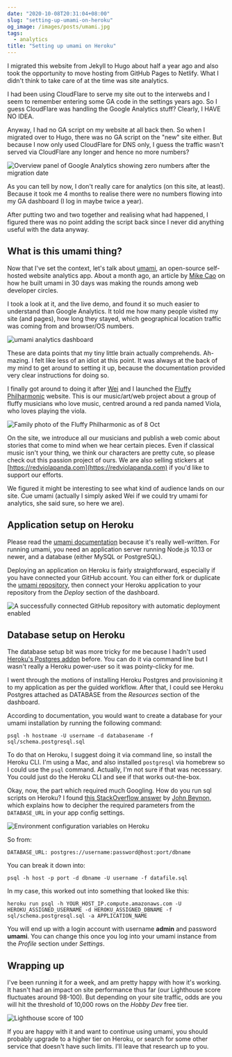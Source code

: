 ```yaml
---
date: "2020-10-08T20:31:04+08:00"
slug: "setting-up-umami-on-heroku"
og_image: /images/posts/umami.jpg
tags:
  - analytics
title: "Setting up umami on Heroku"
---
```


I migrated this website from Jekyll to Hugo about half a year ago and also took the opportunity to move hosting from GitHub Pages to Netlify. What I didn't think to take care of at the time was site analytics.

I had been using CloudFlare to serve my site out to the interwebs and I seem to remember entering some GA code in the settings years ago. So I guess CloudFlare was handling the Google Analytics stuff? Clearly, I HAVE NO IDEA.

Anyway, I had no GA script on my website at all back then. So when I migrated over to Hugo, there was no GA script on the "new" site either. But because I now only used CloudFlare for DNS only, I guess the traffic wasn't served via CloudFlare any longer and hence no more numbers?

<img src="/images/posts/umami/ga-dead.png" srcset="/images/posts/umami/ga-dead@2x.png 2x" alt="Overview panel of Google Analytics showing zero numbers after the migration date">

As you can tell by now, I don't really care for analytics (on this site, at least). Because it took me 4 months to realise there were no numbers flowing into my GA dashboard (I log in maybe twice a year).

After putting two and two together and realising what had happened, I figured there was no point adding the script back since I never did anything useful with the data anyway.

## What is this umami thing?

Now that I've set the context, let's talk about [umami](https://umami.is/), an open-source self-hosted website analytics app. About a month ago, an article by [Mike Cao](https://twitter.com/caozilla) on how he built umami in 30 days was making the rounds among web developer circles.

I took a look at it, and the live demo, and found it so much easier to understand than Google Analytics. It told me how many people visited my site (and pages), how long they stayed, which geographical location traffic was coming from and browser/OS numbers.

<img srcset="/images/posts/umami/dashboard-480.png 480w, /images/posts/umami/dashboard-640.png 640w, /images/posts/umami/dashboard-960.png 960w, /images/posts/umami/dashboard-1280.png 1280w" sizes="(max-width: 400px) 100vw, (max-width: 960px) 75vw, 640px" src="/images/posts/umami/dashboard-640.png" alt="umami analytics dashboard">

These are data points that my tiny little brain actually comprehends. Ah-mazing. I felt like less of an idiot at this point. It was always at the back of my mind to get around to setting it up, because the documentation provided very clear instructions for doing so.

I finally got around to doing it after [Wei](https://wgea.io/) and I launched the [Fluffy Philharmonic](https://fluffyphil.org/) website. This is our music/art/web project about a group of fluffy musicians who love music, centred around a red panda named Viola, who loves playing the viola.

<img src="/images/posts/umami/fluffy-phil.png" srcset="/images/posts/umami/fluffy-phil@2x.png 2x" alt="Family photo of the Fluffy Philharmonic as of 8 Oct">

On the site, we introduce all our musicians and publish a web comic about stories that come to mind when we hear certain pieces. Even if classical music isn't your thing, we think our characters are pretty cute, so please check out this passion project of ours. We are also selling stickers at [https://redviolapanda.com](https://redviolapanda.com) if you'd like to support our efforts.

We figured it might be interesting to see what kind of audience lands on our site. Cue umami (actually I simply asked Wei if we could try umami for analytics, she said sure, so here we are).

## Application setup on Heroku

Please read the [umami documentation](https://umami.is/docs/about) because it's really well-written. For running umami, you need an application server running Node.js 10.13 or newer, and a database (either MySQL or PostgreSQL).

Deploying an application on Heroku is fairly straightforward, especially if you have connected your GitHub account. You can either fork or duplicate the [umami repository](https://github.com/mikecao/umami), then connect your Heroku application to your repository from the _Deploy_ section of the dashboard.

<img srcset="/images/posts/umami/heroku-480.png 480w, /images/posts/umami/heroku-640.png 640w, /images/posts/umami/heroku-960.png 960w, /images/posts/umami/heroku-1280.png 1280w" sizes="(max-width: 400px) 100vw, (max-width: 960px) 75vw, 640px" src="/images/posts/umami/heroku-640.png" alt="A successfully connected GitHub repository with automatic deployment enabled">

## Database setup on Heroku

The database setup bit was more tricky for me because I hadn't used [Heroku's Postgres addon](https://elements.heroku.com/addons/heroku-postgresql) before. You can do it via command line but I wasn't really a Heroku power-user so it was pointy-clicky for me.

I went through the motions of installing Heroku Postgres and provisioning it to my application as per the guided workflow. After that, I could see Heroku Postgres attached as DATABASE from the _Resources_ section of the dashboard.

According to documentation, you would want to create a database for your umami installation by running the following command:

```
psql -h hostname -U username -d databasename -f sql/schema.postgresql.sql
```

To do that on Heroku, I suggest doing it via command line, so install the Heroku CLI. I'm using a Mac, and also installed `postgresql` via homebrew so I could use the `psql` command. Actually, I'm not sure if that was necessary. You could just do the Heroku CLI and see if that works out-the-box.

Okay, now, the part which required much Googling. How do you run sql scripts on Heroku? I found [this StackOverflow answer](https://stackoverflow.com/a/15266851/2873785) by [John Beynon](https://twitter.com/johnbeynon), which explains how to decipher the required parameters from the `DATABASE_URL` in your app config settings.

<img src="/images/posts/umami/config.png" srcset="/images/posts/umami/config@2x.png 2x" alt="Environment configuration variables on Heroku">

So from:

```
DATABASE_URL: postgres://username:password@host:port/dbname
```

You can break it down into:

```
psql -h host -p port -d dbname -U username -f datafile.sql
```

In my case, this worked out into something that looked like this:

```
heroku run psql -h YOUR_HOST_IP.compute.amazonaws.com -U HEROKU_ASSIGNED_USERNAME -d HEROKU_ASSIGNED_DBNAME -f sql/schema.postgresql.sql -a APPLICATION_NAME
```

You will end up with a login account with username **admin** and password **umami**. You can change this once you log into your umami instance from the _Profile_ section under _Settings_.

## Wrapping up

I've been running it for a week, and am pretty happy with how it's working. It hasn't had an impact on site performance thus far (our Lighthouse score fluctuates around 98-100). But depending on your site traffic, odds are you will hit the threshold of 10,000 rows on the _Hobby Dev_ free tier.

<img src="/images/posts/umami/lighthouse.png" srcset="/images/posts/umami/lighthouse@2x.png 2x" alt="Lighthouse score of 100">

If you are happy with it and want to continue using umami, you should probably upgrade to a higher tier on Heroku, or search for some other service that doesn't have such limits. I'll leave that research up to you.
